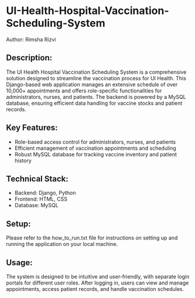 # UI-Health-Hospital-Vaccination-Scheduling-System
Author: Rimsha Rizvi

## Description:
The UI Health Hospital Vaccination Scheduling System is a comprehensive solution designed to streamline the vaccination process for UI Health. This Django-based web application manages an extensive schedule of over 10,000+ appointments and offers role-specific functionalities for administrators, nurses, and patients. The backend is powered by a MySQL database, ensuring efficient data handling for vaccine stocks and patient records.

## Key Features:
- Role-based access control for administrators, nurses, and patients
- Efficient management of vaccination appointments and scheduling
- Robust MySQL database for tracking vaccine inventory and patient history

## Technical Stack:
- Backend: Django, Python
- Frontend: HTML, CSS
- Database: MySQL

##  Setup:
Please refer to the how_to_run.txt file for instructions on setting up and running the application on your local machine.

## Usage:
The system is designed to be intuitive and user-friendly, with separate login portals for different user roles. After logging in, users can view and manage appointments, access patient records, and handle vaccination schedules.

